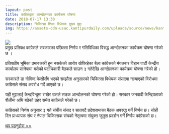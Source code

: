 ```yaml
---
layout: post
title: कांग्रेसद्वारा आन्दोलनका कार्यक्रम घोषणा
date: 2018-07-17 13:30
description: चिकित्सा शिक्षा विधेयक मुख्य मुद्दा 
img: https://assets-cdn-usac.kantipurdaily.com/uploads/source/news/kantipur/2018/nepali-congress-flag-04102017072936-1000x0-2232018071853-1000x0.jpg
---
```


<div class="img_row">
	<img class="col three" src="https://assets-cdn-usac.kantipurdaily.com/uploads/source/news/kantipur/2018/nepali-congress-flag-04102017072936-1000x0-2232018071853-1000x0.jpg">
</div>
<div class="col three caption">
	प्रमुख प्रतिपक्ष कांग्रेसले सरकारका पछिल्ला निर्णय र गतिविधिका विरुद्ध आन्दोलनका कार्यक्रम घोषणा गरेको छ ।  
</div>

प्रतिपक्षीय भूमिका प्रभावकारी हुन नसकेको आरोप खेपिरहेका बेला कांग्रेसको मंगलबार विहान पार्टी केन्द्रीय कार्यालय सानेपामा बसेको पदाधिकारी बैठकले साउन ३ गतेदेखि आन्दोलनका कार्यक्रम घोषणा गरेको हो।

सरकारले डा गोविन्द केसीसंँग भएको सम्झौता अनुसारको चिकित्सा विधेयक संसदमा नल्याएको विरोधमा कांग्रेसले संसद अवरोध गर्दै आएको छ।

यही मुद्दालाई केन्द्रविन्दुमा राखेर उसले सडक आन्दोलनको घोषणा गरेको हो। सरकार जनवादी केन्द्रियताको शैलीमा अघि बढेको ठहर समेत कांग्रेसले गरेको छ।

कांग्रेसको निर्णय अनुसार ३ गते संघीय संसद र सातवटै प्रदेशसभाका बैठक अवरुद्ध गर्ने निर्णय छ। सोही दिन प्राध्यापक संघ र नेपाल चिकित्सक संघको नेतृत्वमा संयुक्त जुलुश प्रदर्शन गर्ने निर्णय कांग्रेसको छ।

<a href="https://www.kantipurdaily.com/news/2018/07/17/153182186634385630.html" target="blank">थप पढ्नुहोस् >></a>

